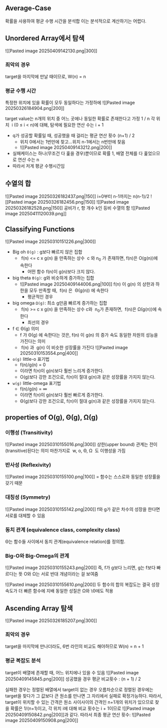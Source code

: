 ## Average-Case
확률을 사용하여 평균 수행 시간을 분석합
이는 분석적으로 계산하기는 어렵다.
## Unordered Array에서 탐색
![[Pasted image 20250409142130.png|300]]
### 최악의 경우
target을 마지막에 만날 때이므로, W(n) = n
### 평균 수행 시간
특정한 위치에 있을 확률이 모두 동일하다는 가정하에
![[Pasted image 20250326184904.png|200]]

target value는 n개의 위치 중 어느 곳에나 동일한 확률로 존재한다고 가정 1 / n
각 위치  i (0 ≤ i < n)에 대해, 탐색에 필요한 연산 수는 i + 1
- q가 성공할 확률일 때, 성공했을 때 걸리는 평균 연산 횟수 (n+1) / 2
	- 위치 0에서는 1번만에 찾고...위치 n-1에서는 n번만에 찾음
	- ![[Pasted image 20250409143212.png|200]]
- 실패케이스는 하나(무조건 다 훑을 경우)뿐이므로 확률 1, 배열 전체를 다 훑었으므로 연산 수는 n
- 따라서 저게 평균 수행시간임
## 수열의 합
![[Pasted image 20250326182437.png|150]]
i=0부터 n-1까지는 n(n-1)/2
![[Pasted image 20250326182456.png|150]]
![[Pasted image 20250326182528.png|150]]
공비가 r, 항 개수 k인 등비 수열의 함
![[Pasted image 20250411120039.png]]
## Classifying Functions
![[Pasted image 20250310151226.png|300]]
- Big oh `O(g)` : g보다 빠르지 않은 집합
	-  f(n) <= c x g(n) 을 만족하는 상수  c 와 n<sub>0</sub> 가 존재하면, f(n)은 O(g(n))에 속한다
		- 어떤 함수 f(n)이 g(n)보다 크지 않다.
- big theta `Θ(g)`: g와 비슷하게 증가하는 집합
	- ![[Pasted image 20250409144006.png|100]] f(n) 이 g(n) 의 상한과 하한을 모두 만족할 때,  f(n) 은  Θ(g(n)) 에 속한다
		- 평균적인 경우
- big omega `Ω(g)`: 최소 g만큼 빠르게 증가하는 집합
	-  f(n) >= c x g(n) 을 만족하는 상수 c와  n<sub>0</sub>가 존재하면,  f(n)은 Ω(g(n))에 속한다
		- 최선의 경우
-  f ∈ Θ(g)  의미
	- f 가  Θ(g) 에 속한다는 것은,  f(n) 이  g(n) 의 증가 속도 동일한 차원의 성능을 가진다는 의미
	-  f(n) 과  g(n) 이 비슷한 성장률을 가진다
![[Pasted image 20250310153554.png|400]]
- `o(g)` little-o 표기법
	- f(n)/g(n) = 0
	- 이라면 f(n)이 g(n)보다 훨씬 느리게 증가한다.
	- O(g)보다 강한 조건으로, f(n)이 절대 g(n)과 같은 성장률을 가지지 않는다.
- `w(g)` little-omega 표기법
	- f(n)/g(n) = ∞
	- 이라면 f(n)이 g(n)보다 훨씬 빠르게 증가한다.
	- Θ(g)보다 강한 조건으로, f(n)이 절대 g(n)과 같은 성장률을 가지지 않는다.
## properties of O(g), Θ(g), Ω(g)
### 이행성 (Transitivity)
![[Pasted image 20250310155016.png|300]]
상한(upper bound) 관계는 전이(transitive)된다는 의미
마찬가지로  w, o, Θ, Ω  도 이행성을 가짐
### 반사성 (Reflexivity)
![[Pasted image 20250310155100.png|100]]
= 함수는 스스로와 동일한 성장률을 갖기 때문
### 대칭성 (Symmetry)
![[Pasted image 20250310155142.png|200]]
f와 g가 같은 차수의 성장을 한다면 서로를 대체할 수 있음
### 동치 관계 (equivalence class, complexity class)
Θ는 함수들 사이에서 동치 관계(equivalence relation)를 정의함.
### Big-O와 Big-Omega의 관계
![[Pasted image 20250310155243.png|200]]
즉, f가 g보다 느리면, g는 f보다 빠르다는 뜻
O와 Ω는 서로 반대 개념이라는 걸 보여줌

![[Pasted image 20250310155610.png|200]]
두 함수의 합의 복잡도는 결국 성장 속도가 더 빠른 함수에 지배
동일한 성질은 Ω와 \Θ에도 적용
## Ascending Array 탐색
![[Pasted image 20250326185207.png|300]]
### 최악의 경우
target을 마지막에 만나더라도, 6번 라인의 비교도 해야하므로 W(n) = n + 1
### 평균 복잡도 분석
target이 배열에 존재할 때, 어느 위치에나 있을 수 있음
![[Pasted image 20250409145845.png|200]]
성공했을 경우 평균 비교횟수 : (n + 1) / 2

실패한 경우는 정렬된 배열에서 target이 없는 경우
오름차순으로 정렬된 경우에는 target을 찾다가 그 값보다 큰 원소를 만나면 그 자리에서 실패로 확정가능하다.
따라서, target이 위치할 수 있는 간격은 원소 사이사이의 간격인 n+1개의 위치가 있으므로 찾을 확률은 1/(n+1)이고, 각 위치 i에 대해 비교 횟수는 i + 1이므로 ![[Pasted image 20250409150842.png|200]]과 같다.
따라서 최종 평균 연산 횟수: ![[Pasted image 20250409150908.png|200]]
